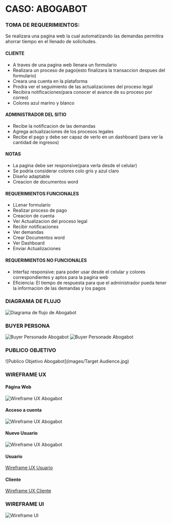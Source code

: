 # CASO: ABOGABOT
### TOMA DE REQUERIMIENTOS:

Se realizara una pagina web la cual automatizando las demandas permitira ahorrar tiempo en el llenado de solicitudes.
#### CLIENTE
   * A traves de una pagina web llenara un formulario
   * Realizara un proceso de pago(esto finalizara la transaccion despues del formulario)
   * Creara una cuenta en la plataforma
   * Prodra ver el seguimiento de las actualizaciones del proceso legal
   * Recibira notificaciones(para conocer el avance de su proceso por correo)
   * Colores azul marino y blanco

#### ADMINISTRADOR DEL SITIO
* Recibe la notificacion de las demandas
* Agrega actualizaciones de los procesos legales
* Recibe el pago y debe ser capaz de verlo en un dashboard (para ver la cantidad de ingresos)

#### NOTAS
*  La pagina debe ser responsive(para verla desde el celular)
*  Se podria considerar colores colo gris y azul claro
*  Diseño adaptable
*  Creacion de documentos word

#### REQUERIMIENTOS FUNCIONALES
- LLenar formulario
- Realizar proceso de pago
- Creacion de cuenta
- Ver Actualizacion del proceso legal
- Recibir notificaciones
- Ver demandas
- Crear Documentos word
- Ver Dashboard
- Enviar Actualizaciones

#### REQUERIMIENTOS NO FUNCIONALES
- Interfaz responsive: para poder usar desde el celular y colores correspondientes y aptos para la pagina web
- Eficiencia: El tiempo de respuesta para que el administrador pueda tener la informacion de las demandas y los pagos

### DIAGRAMA DE FLUJO
![Diagrama de flujo de Abogabot](images/diagFlujo.png)

### BUYER PERSONA
![Buyer Personade Abogabot](images/Buyer_Persona1.png)
![Buyer Personade Abogabot](images/Buyer_Persona2.png)
### PUBLICO OBJETIVO
![Publico Objetivo Abogabot](images/Target Audience.jpg)

### WIREFRAME UX
#### Página Web
![Wireframe UX Abogabot](images/Abogabot_UX/PWEB.png)
####  Acceso a cuenta
![Wireframe UX Abogabot](images/Abogabot_UX/Cuenta.png)
#### Nuevo Usuario
![Wireframe UX Abogabot](images/Abogabot_UX/NuevoUsu.png)
####  Usuario
[Wireframe UX Usuario](UX_usu.md)
####  Cliente
[Wireframe UX Cliente](UX_Cliente.md)
### WIREFRAME UI
![Wireframe UI](images/Abogabot_UI.png)



